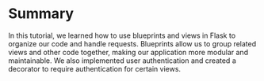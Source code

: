 # Summary

In this tutorial, we learned how to use blueprints and views in Flask to organize our code and handle requests. Blueprints allow us to group related views and other code together, making our application more modular and maintainable. We also implemented user authentication and created a decorator to require authentication for certain views.
